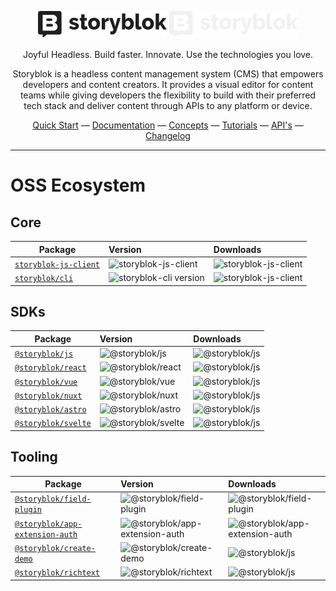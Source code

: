 
<div align="center">

![Storyblok ImagoType](./public/storyblok-imagotype-dark.svg#gh-light-mode-only)
![Storyblok ImagoType](./public/storyblok-imagotype-light.svg#gh-dark-mode-only)

</div>

<p align="center">
Joyful Headless. Build faster. Innovate. Use the technologies you love.
<p>

<p align="center">
Storyblok is a headless content management system (CMS) that empowers developers and content creators. It provides a visual editor for content teams while giving developers the flexibility to build with their preferred tech stack and deliver content through APIs to any platform or device.
<p>

<div align="center">
  <a href="https://www.storyblok.com/technologies">Quick Start</a> —
  <a href="https://www.storyblok.com/docs/">Documentation</a> —
  <a href="https://www.storyblok.com/docs/concepts/">Concepts</a> —
  <a href="https://www.storyblok.com/tutorials">Tutorials</a> —
  <a href="https://www.storyblok.com/docs/api">API's</a> —
  <a href="hhttps://www.storyblok.com/changelog">Changelog</a>
</div>


---

# OSS Ecosystem

## Core

| Package                     | Version                                                                                            | Downloads                                                                             |
| --------------------------- | :------------------------------------------------------------------------------------------------- | :------------------------------------------------------------------------------------- |
| [`storyblok-js-client` ](https://github.com/storyblok/storyblok-js-client)     | ![storyblok-js-client](https://img.shields.io/npm/v/storyblok-js-client/latest.svg?label=%20&color=f1e05a)    |  ![storyblok-js-client](https://img.shields.io/npm/dm/storyblok-js-client.svg?label=%20&color=f1e05a) |    
| [`storyblok/cli`](https://github.com/storyblok/storyblok-cli)    | ![storyblok-cli version](https://img.shields.io/npm/v/storyblok/latest.svg?label=%20&color=09b3af) | ![storyblok-js-client](https://img.shields.io/npm/dm/storyblok.svg?label=%20&color=09b3af)  |

## SDKs

| Package                                                               | Version                                                                                                            | Downloads                                                                                    |
|-----------------------------------------------------------------------|:-------------------------------------------------------------------------------------------------------------------|:---------------------------------------------------------------------------------------------|
| [`@storyblok/js` ](https://github.com/storyblok/storyblok-js)         | ![@storyblok/js](https://img.shields.io/npm/v/@storyblok/js/latest.svg?label=%20&color=f1e05a)                     | ![@storyblok/js](https://img.shields.io/npm/dm/@storyblok/js.svg?label=%20&color=f1e05a)     |
| [`@storyblok/react` ](https://github.com/storyblok/storyblok-react)   | ![@storyblok/react](https://img.shields.io/npm/v/@storyblok/react/latest.svg?label=%20&color=34495E&logo=react)    | ![@storyblok/js](https://img.shields.io/npm/dm/@storyblok/react.svg?label=%20&color=34495E)  |  
| [`@storyblok/vue` ](https://github.com/storyblok/storyblok-vue)       | ![@storyblok/vue](https://img.shields.io/npm/v/@storyblok/vue/latest.svg?label=%20&color=34495E&logo=vue.js)       | ![@storyblok/js](https://img.shields.io/npm/dm/@storyblok/vue.svg?label=%20&color=34495E)    |
| [`@storyblok/nuxt` ](https://github.com/storyblok/storyblok-nuxt)     | ![@storyblok/nuxt](https://img.shields.io/npm/v/@storyblok/nuxt/latest.svg?label=%20&color=34495E&logo=nuxt.js)    | ![@storyblok/js](https://img.shields.io/npm/dm/@storyblok/nuxt.svg?label=%20&color=34495E)   |
| [`@storyblok/astro` ](https://github.com/storyblok/storyblok-astro)   | ![@storyblok/astro](https://img.shields.io/npm/v/@storyblok/astro/latest.svg?label=%20&color=34495E&logo=astro)    | ![@storyblok/js](https://img.shields.io/npm/dm/@storyblok/astro.svg?label=%20&color=34495E)  |
| [`@storyblok/svelte` ](https://github.com/storyblok/storyblok-svelte) | ![@storyblok/svelte](https://img.shields.io/npm/v/@storyblok/svelte/latest.svg?label=%20&color=f4f4f4&logo=svelte) | ![@storyblok/js](https://img.shields.io/npm/dm/@storyblok/svelte.svg?label=%20&color=f4f4f4) |


## Tooling

| Package                                                                                                                             | Version                                                                                                                        | Downloads                                                                                                                |
|-------------------------------------------------------------------------------------------------------------------------------------|:-------------------------------------------------------------------------------------------------------------------------------|:-------------------------------------------------------------------------------------------------------------------------|
| [`@storyblok/field-plugin` ](https://github.com/storyblok/field-plugin)                                                             | ![@storyblok/field-plugin](https://img.shields.io/npm/v/@storyblok/field-plugin/latest.svg?label=%20&color=09b3af)             | ![@storyblok/field-plugin](https://img.shields.io/npm/dm/@storyblok/field-plugin.svg?label=%20&color=09b3af)             |
| [`@storyblok/app-extension-auth` ](https://github.com/storyblok/app-extension-auth) | ![@storyblok/app-extension-auth](https://img.shields.io/npm/v/@storyblok/app-extension-auth/latest.svg?label=%20&color=09b3af) | ![@storyblok/app-extension-auth](https://img.shields.io/npm/dm/@storyblok/app-extension-auth.svg?label=%20&color=09b3af) |
| [`@storyblok/create-demo` ](https://github.com/storyblok/storyblok-create-demo) | ![@storyblok/create-demo](https://img.shields.io/npm/v/@storyblok/create-demo/latest.svg?label=%20&color=09b3af)               | ![@storyblok/js](https://img.shields.io/npm/dm/@storyblok/create-demo.svg?label=%20&color=09b3af)                        |
| [`@storyblok/richtext` ](https://github.com/storyblok/richtext)                                                                     | ![@storyblok/richtext](https://img.shields.io/npm/v/@storyblok/richtext/latest.svg?label=%20&color=09b3af)                     | ![@storyblok/js](https://img.shields.io/npm/dm/@storyblok/richtext.svg?label=%20&color=09b3af)                           |
